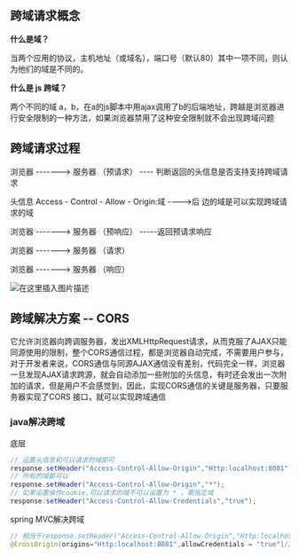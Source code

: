 ## 跨域请求概念

**什么是域？**

当两个应用的协议，主机地址（或域名），端口号（默认80）其中一项不同，则认为他们的域是不同的。

**什么是 js 跨域？**

两个不同的域 a，b，在a的js脚本中用ajax调用了b的后端地址，跨越是浏览器进行安全限制的一种方法，如果浏览器禁用了这种安全限制就不会出现跨域问题

## 跨域请求过程

浏览器 ------->  服务器    （预请求） ---- 判断返回的头信息是否支持支持跨域请求

头信息	Access - Control - Allow - Origin:域	---->后
            边的域是可以实现跨域请求的域

浏览器 ------->  服务器    （预响应） -----返回预请求响应
		
浏览器 ------->  服务器    （请求） 

浏览器 ------->  服务器    （响应）


![在这里插入图片描述](https://img-blog.csdnimg.cn/20190313120447370.png?x-oss-process=image/watermark,type_ZmFuZ3poZW5naGVpdGk,shadow_10,text_aHR0cHM6Ly9ibG9nLmNzZG4ubmV0L3dlaXhpbl80MTkyMjI4OQ==,size_16,color_FFFFFF,t_70)

## 跨域解决方案 -- CORS

它允许浏览器向跨调服务器，发出XMLHttpRequest请求，从而克服了AJAX只能同源使用的限制，整个CORS通信过程，都是浏览器自动完成，不需要用户参与，对于开发者来说，CORS通信与同源AJAX通信没有差别，代码完全一样，浏览器一旦发现AJAX请求跨源，就会自动添加一些附加的头信息，有时还会发出一次附加的请求，但是用户不会感觉到，因此，实现CORS通信的关键是服务器，只要服务器实现了CORS 接口，就可以实现跨域通信

### java解决跨域

底层

```java
// 设置头信息和可以请求的域即可
response.setHeader("Access-Control-Allow-Origin","Http:localhost:8081"); 
// 所有的域都可以
response.setHeader("Access-Control-Allow-Origin","*"); 
// 如果设置操作cookie,可以请求的域不可以设置为 * ，需指定域
response.setHeader("Access-Control-Allow-Credentials","true");
```

spring MVC解决跨域

```java
// 相当于response.setHeader("Access-Control-Allow-Origin","Http:localhost:8081")
@CrossOrigin(origins="Http:localhost:8081",allowCredentials = "true")//如果要操作cookie 
```
